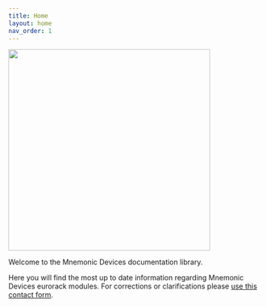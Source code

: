 ```yaml
---
title: Home
layout: home
nav_order: 1
---
```


<img src="https://mnemonicdevices.io/cdn/shop/files/5x2-rectangle_MD-Sticker_1_WEB_Bolder_Inverted.png?v=1720105555&width=800" width="400px" />

Welcome to the Mnemonic Devices documentation library.

Here you will find the most up to date information regarding Mnemonic Devices eurorack modules. For corrections or clarifications please [use this contact form](https://www.mnemonicdevices.io/pages/about).

